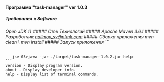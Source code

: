 #### Программа                                                                                                                       "task-manager" ver 1.0.3
##### Требования к Software
###### Open JDK 11                                                                                                                                 ##### Стек Технологий                                                                                                                  ##### Apache Maven 3.6.1                                                                                                                       ##### Разработчик                                                                                                                          nalimov_sv@nlmk.com                                                                                                                      ##### Сборка приложения                                                                                                                   mvn clean \ mvn install                                                                                                                   ##### Запуск приложения                                                                                                                   ```
       jse-03>java -jar ./target/task-manager-1.0.2.jar help                                                                                     ```                                                                                                                                       version - Display program version.                                                                                                        about - Display developer info.                                                                                                           help - Display list of terminal commands. 